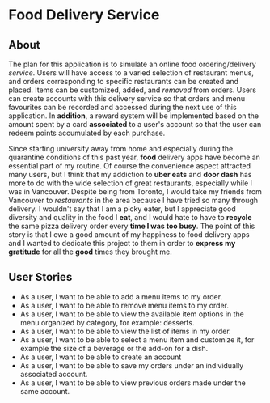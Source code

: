 # Food Delivery Service

## About

The plan for this application is to simulate an online food ordering/delivery *service*. Users will have access to a
varied selection of restaurant menus, and orders corresponding to specific restaurants can be created and placed. Items
can be customized, added, and *removed* from orders. Users can create accounts with this delivery service so that orders
and menu favourites can be recorded and accessed during the next use of this application. In **addition**, a reward 
system will be implemented based on the amount spent by a card **associated** to a user's account so that the 
user can redeem points accumulated by each purchase. 

Since starting university away from home and especially during the quarantine conditions of this past year, **food** 
delivery apps have become an essential part of my routine. Of course the convenience aspect attracted many users, but I
think that my addiction to **uber eats** and **door dash** has more to do with the wide selection of great restaurants, 
especially while I was in Vancouver. Despite being from Toronto, I would take my friends from Vancouver to *restaurants* 
in the area because I have tried so many through delivery. I wouldn't say that I am a picky eater, but I appreciate good
diversity and quality in the food I **eat**, and I would hate to have to **recycle** the same pizza delivery order every 
**time I was too busy**. The point of this story is that I owe a good amount of my happiness to food delivery apps and I
wanted to dedicate this project to them in order to **express my gratitude** for all the **good** times they brought me.


## User Stories
- As a user, I want to be able to add a menu items to my order.
- As a user, I want to be able to remove menu items to my order.
- As a user, I want to be able to view the available item options in the menu organized by category, 
for example: desserts.
- As a user, I want to be able to view the list of items in my order.
- As a user, I want to be able to select a menu item and customize it, for example the size of a beverage or the add-on
for a dish.
- As a user, I want to be able to create an account 
- As a user, I want to be able to save my orders under an individually associated account.
- As a user, I want to be able to view previous orders made under the same account.